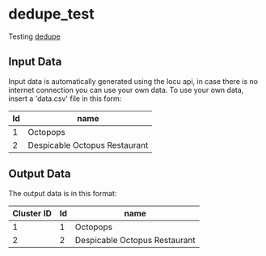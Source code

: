 dedupe_test
===========

Testing <a href="https://github.com/datamade/dedupe"> dedupe</a>

Input Data
----------
Input data is automatically generated using the locu api, in case there is no internet connection you can use your own data.
To use your own data, insert a 'data.csv' file in this form:

| Id  |   name   |
| --- | -------- |
|  1  | Octopops |
|  2  | Despicable Octopus Restaurant |

Output Data
-----------
The output data is in this format:

| Cluster ID | Id |   name   |
| ---------- |--- | -------- |
|      1     | 1  | Octopops |
|      2     | 2  | Despicable Octopus Restaurant |
